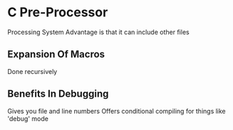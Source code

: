 # C Pre-Processor
Processing System
Advantage is that it can include other files

## Expansion Of Macros
Done recursively

## Benefits In Debugging
Gives you file and line numbers
Offers conditional compiling for things like 'debug' mode
